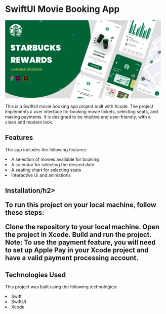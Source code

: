 <h1>SwiftUI Movie Booking App</h2>

![A picture of the strabucks app](https://github.com/Thet9354/Starbucks-Android-App/blob/aff773a6c75bb6eef8c225ada236df81ec0238f2/app/src/main/res/drawable/cover.png)

This is a SwiftUI movie booking app project built with Xcode. The project implements a user interface for booking movie tickets, selecting seats, and making payments. It is designed to be intuitive and user-friendly, with a clean and modern look.

<h2>Features</h2>

The app includes the following features:

<li>A selection of movies available for booking</li>
<li>A calendar for selecting the desired date</li>
<li>A seating chart for selecting seats</li>
<li>Interactive UI and animations</li>

<h2>Installation/h2>

To run this project on your local machine, follow these steps:

Clone the repository to your local machine.
Open the project in Xcode.
Build and run the project.
Note: To use the payment feature, you will need to set up Apple Pay in your Xcode project and have a valid payment processing account.

<h2>Technologies Used</h2>

This project was built using the following technologies:

<li>Swift</li>
<li>SwiftUI</li>
<li>Xcode</li>
